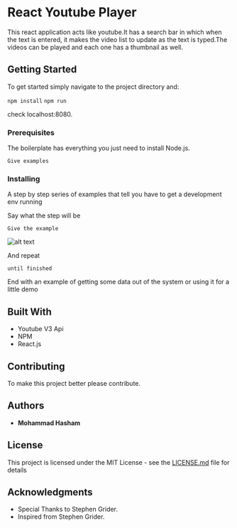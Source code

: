 # React Youtube Player

This react application acts like youtube.It has a search bar in which when the text is entered, it makes the video list to update
as the text is typed.The videos can be played and each one has a thumbnail as well.

## Getting Started

To get started simply navigate to the project directory and:

`npm install`
`npm run`

check localhost:8080.

### Prerequisites

The boilerplate has everything you just need to install Node.js.

```
Give examples
```

### Installing

A step by step series of examples that tell you have to get a development env running

Say what the step will be

```
Give the example
```
![alt text](http://i.imgur.com/ncZCAhA.png)

And repeat

```
until finished
```

End with an example of getting some data out of the system or using it for a little demo



## Built With

* Youtube V3 Api
* NPM 
* React.js

## Contributing

To make this project better please contribute.


## Authors

* **Mohammad Hasham** 

## License

This project is licensed under the MIT License - see the [LICENSE.md](LICENSE.md) file for details

## Acknowledgments

* Special Thanks to Stephen Grider.
* Inspired from Stephen Grider.

